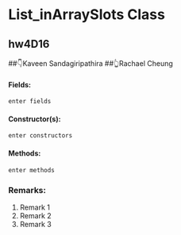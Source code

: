 
# List_inArraySlots Class
## hw4D16

##:point_down:Kaveen Sandagiripathira
##:point_up_2:Rachael Cheung

#### Fields:
```
enter fields
```

#### Constructor(s):
```
enter constructors
```

#### Methods:
``` 
enter methods
```

### Remarks:
1. Remark 1
2. Remark 2
3. Remark 3

